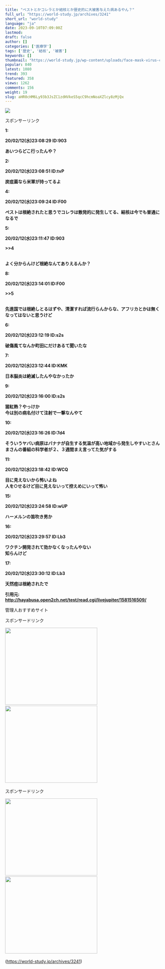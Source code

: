 ```yaml
---
title: "ペストとかコレラとか結核とか歴史的に大被害与えた病あるやん？"
full_url: "https://world-study.jp/archives/3241"
short_url: "world-study"
language: "ja"
date: 2023-09-10T07:09:00Z
lastmod: 
draft: false
author: []
categories: ['医療学']
tags: ['歴史', '結核', '被害']
keywords: []
thumbnail: "https://world-study.jp/wp-content/uploads/face-mask-virus-covid-19-infection-5667959.jpg"
popular: 840
latest: 1080
trend: 393
featured: 358
views: 1262
comments: 156
weight: 19
slug: aHR0cHM6Ly93b3JsZC1zdHVkeS5qcC9hcmNoaXZlcy8zMjQx
---
```


![](https://world-study.jp/wp-content/uploads/face-mask-virus-covid-19-infection-5667959.jpg)

<div><p class='ps-label'>スポンサーリンク</p><p class='ps-widget'></p><p class='t_h'><strong><p>1: <p> 20/02/12(水)23:08:29 ID:903</p></p></strong></p><p class='t_b'><strong><p> あいつらどこ行ったんや？ </p></strong></p><p></p><p class='t_b'><strong><p>2: <p> 20/02/12(水)23:08:51 ID:tvP</p></p></strong></p><p class='t_b'><strong><p> 炭疽菌なら米軍が持ってるよ </p></strong></p><p class='t_h'><strong><p>4: <p> 20/02/12(水)23:09:24 ID:F00</p></p></strong></p><p class='t_b'><strong><p> ペストは根絶されたと思うでコレラは散発的に発生してる、結核は今でも普通になるで </p></strong></p><p class='t_h t_i'><strong><p>5: <p> 20/02/12(水)23:11:47 ID:903</p></p></strong></p><p class='t_b t_i'><strong><p><p class='anchor'>>>4</p><br> よく分からんけど根絶なんてありえるんか？ </p></strong></p><p class='t_h t_i'><strong><p>8: <p> 20/02/12(水)23:14:01 ID:F00</p></p></strong></p><p class='t_b t_i'><strong><p><p class='anchor'>>>5</p><br> 先進国では根絶しとるはずや、清潔すれば流行らんからな、アフリカとかは無くなってはないと思うけど </p></strong></p><p class='t_h'><strong><p>6: <p> 20/02/12(水)23:12:19 ID:s2s</p></p></strong></p><p class='t_b'><strong><p> 破傷風てなんか町田にだけあるて聞いたな </p></strong></p><p class='t_h'><strong><p>7: <p> 20/02/12(水)23:12:44 ID:KMK</p></p></strong></p><p class='t_b'><strong><p> 日本脳炎は絶滅したんやなかったか </p></strong></p><p class='t_h'><strong><p>9: <p> 20/02/12(水)23:16:00 ID:s2s</p></p></strong></p><p class='t_b'><strong><p> 猩紅熱？やっけか<br> 今は別の病名付けて注射で一撃なんやて </p></strong></p><p class='t_h'><strong><p>10: <p> 20/02/12(水)23:16:26 ID:7d4</p></p></strong></p><p class='t_b'><strong><p> そういうヤバい病原はバナナが自生する気温が高い地域から発生しやすいとさんまさんの番組の科学者が２、３週間まえ言ってた気がする </p></strong></p><p class='t_h'><strong><p>11: <p> 20/02/12(水)23:18:42 ID:WCQ</p></p></strong></p><p class='t_b'><strong><p> 目に見えないから怖いよね<br> 人を○せるけど目に見えないって控えめにいって怖い </p></strong></p><p class='t_h'><strong><p>15: <p> 20/02/12(水)23:24:58 ID:wUP</p></p></strong></p><p class='t_b'><strong><p> ハーメルンの笛吹き男か </p></strong></p><p class='t_h'><strong><p>16: <p> 20/02/12(水)23:29:57 ID:Lb3</p></p></strong></p><p class='t_b'><strong><p> ワクチン開発されて効かなくなったんやない<br> 知らんけど </p></strong></p><p class='t_h'><strong><p>17: <p> 20/02/12(水)23:30:12 ID:Lb3</p></p></strong></p><p class='t_b'><strong><p> 天然痘は根絶されたで </p></strong></p><p><strong>引用元: <a href='http://hayabusa.open2ch.net/test/read.cgi/livejupiter/1581516509/' target='_blank' rel='noopener noreferrer external' class='broken_link external'>http://hayabusa.open2ch.net/test/read.cgi/livejupiter/1581516509/</a></strong></p> <p class='textwidget custom-html-widget'></p><p class='top_rss_down_title'> 管理人おすすめサイト </p> <p class='rss4'> </p><p class='posts-under-1'>スポンサードリンク</p><a href='https://hb.afl.rakuten.co.jp/hsc/22147dca.3eb27a4d.22147dcb.ab9930ba/?link_type=pict&ut=eyJwYWdlIjoic2hvcCIsInR5cGUiOiJwaWN0IiwiY29sIjoxLCJjYXQiOiI0NCIsImJhbiI6IjQ2MDEzNSIsImFtcCI6ZmFsc2V9' target='_blank' rel='nofollow sponsored noopener'><img src='https://hbb.afl.rakuten.co.jp/hsb/22147dca.3eb27a4d.22147dcb.ab9930ba/?me_id=1&me_adv_id=460135&t=pict' border='0' alt='' title=''></a> <br> <a href='https://px.a8.net/svt/ejp?a8mat=3TD6WR+3C9O2A+2PEO+1I1IKX' rel='nofollow'> <img border='0' width='300' height='250' alt='' src='https://www23.a8.net/svt/bgt?aid=230722875202&wid=005&eno=01&mid=s00000012624009077000&mc=1'></a> <img border='0' width='1' height='1' src='https://www10.a8.net/0.gif?a8mat=3TD6WR+3C9O2A+2PEO+1I1IKX' alt=''> <a href='https://px.a8.net/svt/ejp?a8mat=3TD6WR+4491HU+54ZG+609HT' rel='nofollow'> <img border='0' width='300' height='250' alt='' src='https://www29.a8.net/svt/bgt?aid=230722875249&wid=005&eno=01&mid=s00000023974001009000&mc=1'></a> <img border='0' width='1' height='1' src='https://www18.a8.net/0.gif?a8mat=3TD6WR+4491HU+54ZG+609HT' alt=''> <p class='posts-under-1'>スポンサードリンク</p><a href='https://px.a8.net/svt/ejp?a8mat=3BQDI5+2RFHW2+3D3Q+65U41' rel='nofollow'> <img border='0' width='300' height='250' alt='' src='https://www28.a8.net/svt/bgt?aid=201104861167&wid=005&eno=01&mid=s00000015695001035000&mc=1'></a> <img border='0' width='1' height='1' src='https://www17.a8.net/0.gif?a8mat=3BQDI5+2RFHW2+3D3Q+65U41' alt=''> <a href='https://px.a8.net/svt/ejp?a8mat=3H5J7Z+P0B9U+50+35UAKX' rel='nofollow'> <img border='0' width='300' height='250' alt='' src='https://www23.a8.net/svt/bgt?aid=210210191042&wid=005&eno=01&mid=s00000000018019121000&mc=1'></a> <img border='0' width='1' height='1' src='https://www10.a8.net/0.gif?a8mat=3H5J7Z+P0B9U+50+35UAKX' alt=''> </div>

(https://world-study.jp/archives/3241)
